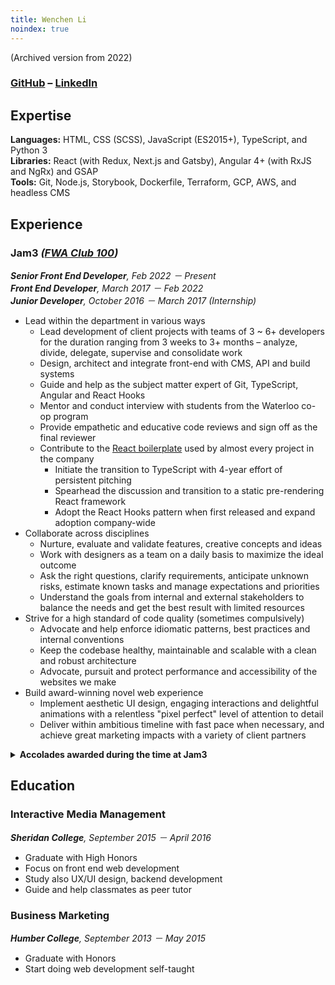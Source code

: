 ```yaml
---
title: Wenchen Li
noindex: true
---
```


(Archived version from 2022)

### [GitHub](https://github.com/neo) – [LinkedIn](https://www.linkedin.com/in/wenchen-li/)

## Expertise

**Languages:** HTML, CSS (SCSS), JavaScript (ES2015+), TypeScript, and Python 3<br>
**Libraries:** React (with Redux, Next.js and Gatsby), Angular 4+ (with RxJS and NgRx) and GSAP<br>
**Tools:** Git, Node.js, Storybook, Dockerfile, Terraform, GCP, AWS, and headless CMS

## Experience

### Jam3 _([FWA Club 100](https://thefwa.com/news/fwa-club-100-welcomes-jam3))_

_**Senior Front End Developer**, Feb 2022 － Present_<br>
_**Front End Developer**, March 2017 － Feb 2022_<br>
_**Junior Developer**, October 2016 － March 2017 (Internship)_

- Lead within the department in various ways
  - Lead development of client projects with teams of 3 ~ 6+ developers for the duration ranging from 3 weeks to 3+ months – analyze, divide, delegate, supervise and consolidate work
  - Design, architect and integrate front-end with CMS, API and build systems
  - Guide and help as the subject matter expert of Git, TypeScript, Angular and React Hooks
  - Mentor and conduct interview with students from the Waterloo co-op program
  - Provide empathetic and educative code reviews and sign off as the final reviewer
  - Contribute to the [React boilerplate](https://github.com/Jam3/nextjs-boilerplate) used by almost every project in the company
    - Initiate the transition to TypeScript with 4-year effort of persistent pitching
    - Spearhead the discussion and transition to a static pre-rendering React framework
    - Adopt the React Hooks pattern when first released and expand adoption company-wide
- Collaborate across disciplines
  - Nurture, evaluate and validate features, creative concepts and ideas
  - Work with designers as a team on a daily basis to maximize the ideal outcome
  - Ask the right questions, clarify requirements, anticipate unknown risks, estimate known tasks and manage expectations and priorities
  - Understand the goals from internal and external stakeholders to balance the needs and get the best result with limited resources
- Strive for a high standard of code quality (sometimes compulsively)
  - Advocate and help enforce idiomatic patterns, best practices and internal conventions
  - Keep the codebase healthy, maintainable and scalable with a clean and robust architecture
  - Advocate, pursuit and protect performance and accessibility of the websites we make
- Build award-winning novel web experience
  - Implement aesthetic UI design, engaging interactions and delightful animations with a relentless "pixel perfect" level of attention to detail
  - Deliver within ambitious timeline with fast pace when necessary, and achieve great marketing impacts with a variety of client partners

<details>

<summary><strong>Accolades awarded during the time at Jam3</strong></summary>

- Wild Cities: a voice-activated interactive AR story our symbiotic relationship with nature ([download from micro-site](https://wildcities.app))
  - Webby [Nominee](https://winners.webbyawards.com/2022/apps-and-software/mobile-ott-app-features/best-use-of-augmented-reality/218254/wild-cities) in the [Best Use of Augmented Reality](https://winners.webbyawards.com/winners/apps-and-software/mobile-ott-app-features/best-use-of-augmented-reality?years=0) category 2022
  - ADCC Awards: Bronze in [Augmented Reality & Virtual Reality](https://theadcc.ca/archive/wild-cities_2022_bronze_augmented-reality-virtual-reality)
  - [FWA of the day](https://thefwa.com/cases/wild-cities)
- ComplexLand 2020: fashion e-commerce in a open 3D WebGL world like a role play game ([watch how it went](https://www.youtube.com/watch?v=yBPVGAVnsbA))
  - ADCC Awards: Bronze in [Websites](https://theadcc.ca/archive/complexland_2021_bronze_websites)
  - [FWA of the day](https://thefwa.com/cases/complexland)
- [NFB](https://www.nfb.ca/interactive/yesterday/ "National Film Board of Canada") data visualization with COVID-19 related Tweets: Yesterday, Today, Tomorrow ([see it live](https://yesterday.nfb.ca/))
  - Webby [People's Voice Winner](https://winners.webbyawards.com/2021/websites-and-mobile-sites/general-websites-and-mobile-sites/netart/172346/yesterday-today-tomorrow) in the [NetArt](https://winners.webbyawards.com/winners/websites-and-mobile-sites/general-websites-and-mobile-sites/netart?years=1) category 2021
  - ADCC Awards: Silver in [Website Animation & Motion](https://theadcc.ca/archive/nfb-covid_2021_silver_website-animation-motion), Bronze in [Website Design](https://theadcc.ca/archive/nfb-covid_2021_bronze_website-design) and [Creative Data](https://theadcc.ca/archive/nfb-covid_2021_bronze_creative-data)
  - [FWA of the day](https://thefwa.com/cases/yesterday-today-tomorrow)
  - CSS Design Awards [Website of the day](https://www.cssdesignawards.com/sites/yesterday-today-tomorrow/38071/)
- Google Cloud showcase demo: Healthcare-Grade Secure Cloud ([see it live](https://showcase.withgoogle.com/healthcare-security/))
  - [FWA of the day](https://thefwa.com/cases/google-cloud-demos-healthcare)
  - Awwwards [Site Of The Day](https://www.awwwards.com/sites/google-cloud-demos-healthcare) and Developer Site
  - CSS Design Awards [Website of the day](https://www.cssdesignawards.com/sites/google-cloud-demos-healthcare/38190/) & [Website of the year nominee](https://cssdesignawards.com/woty2020/sites/google-cloud-demos-healthcare)
- Twitter Culture & Conversations ([see it live](https://marketing.twitter.com/en/culture-and-conversations#/))
  - [FWA of the day](https://thefwa.com/cases/twitter-culture-conversations)
- Levi's Wynwood: Activation in Miami ([watch how it went](https://www.youtube.com/watch?v=Qy_6V7DDVQI))
  - [FWA of the day](https://thefwa.com/cases/levis-wynwood-p2)

</details>

## Education

### Interactive Media Management

_**Sheridan College**, September 2015 － April 2016_

- Graduate with High Honors
- Focus on front end web development
- Study also UX/UI design, backend development
- Guide and help classmates as peer tutor

### Business Marketing

_**Humber College**, September 2013 － May 2015_

- Graduate with Honors
- Start doing web development self-taught
